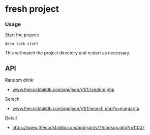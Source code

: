 # fresh project

### Usage

Start the project:

```
deno task start
```

This will watch the project directory and restart as necessary.

## API

Random drink
- www.thecocktaildb.com/api/json/v1/1/random.php

Serach
- www.thecocktaildb.com/api/json/v1/1/search.php?s=margarita

Detail
- https://www.thecocktaildb.com/api/json/v1/1/lookup.php?i=11007